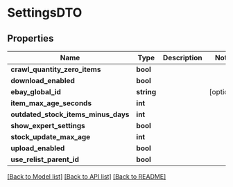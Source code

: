 # SettingsDTO

## Properties
Name | Type | Description | Notes
------------ | ------------- | ------------- | -------------
**crawl_quantity_zero_items** | **bool** |  | 
**download_enabled** | **bool** |  | 
**ebay_global_id** | **string** |  | [optional] 
**item_max_age_seconds** | **int** |  | 
**outdated_stock_items_minus_days** | **int** |  | 
**show_expert_settings** | **bool** |  | 
**stock_update_max_age** | **int** |  | 
**upload_enabled** | **bool** |  | 
**use_relist_parent_id** | **bool** |  | 

[[Back to Model list]](../README.md#documentation-for-models) [[Back to API list]](../README.md#documentation-for-api-endpoints) [[Back to README]](../README.md)


